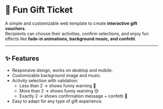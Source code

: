 # 🎁 Fun Gift Ticket

A simple and customizable web template to create **interactive gift vouchers**.  
Recipients can choose their activities, confirm selections, and enjoy fun effects like **fade-in animations, background music, and confetti**.  

---

## ✨ Features
- Responsive design, works on desktop and mobile.
- Customizable background image and music.
- Activity selection with validation:
  - Less than 2 → shows funny warning 🐀
  - More than 2 → shows funny warning 😒
  - Exactly 2 → shows confirmation message + confetti 🎉
- Easy to adapt for any type of gift experience.


